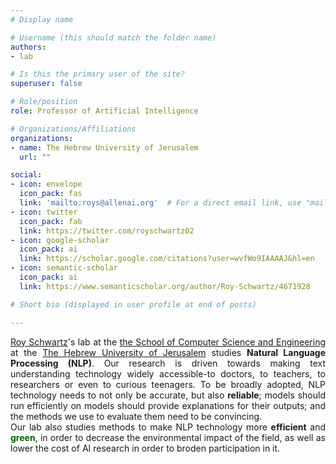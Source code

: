 ```yaml
---
# Display name

# Username (this should match the folder name)
authors:
- lab

# Is this the primary user of the site?
superuser: false

# Role/position
role: Professor of Artificial Intelligence

# Organizations/Affiliations
organizations:
- name: The Hebrew University of Jerusalem
  url: ""

social:
- icon: envelope
  icon_pack: fas
  link: 'mailto:roys@allenai.org'  # For a direct email link, use "mailto:test@example.org".
- icon: twitter
  icon_pack: fab
  link: https://twitter.com/royschwartz02
- icon: google-scholar
  icon_pack: ai
  link: https://scholar.google.com/citations?user=wvfWo9IAAAAJ&hl=en
- icon: semantic-scholar
  icon_pack: ai
  link: https://www.semanticscholar.org/author/Roy-Schwartz/4671928

# Short bio (displayed in user profile at end of posts)

---
```

<div style='text-align:justify'>
<a href='author/roy-schwartz/'>Roy Schwartz</a>'s lab at the <a href='http://www.cs.huji.ac.il' target='_blank'>the School of Computer Science and Engineering</a> at the <a href='http://www.huji.ac.il/' target='_blank'>The Hebrew University of Jerusalem</a> studies <b>Natural Language Processing (NLP)</b>. Our research is driven towards making text understanding technology widely accessible-to doctors, to teachers, to researchers or even to curious teenagers. To be broadly adopted, NLP technology needs to not only be accurate, but also <b>reliable</b>; models should run efficiently on models should provide explanations for their outputs; and the methods we use to evaluate them need to be convincing. <br> Our lab also studies methods to make NLP technology more <b>efficient</b> and <span style='color:darkgreen'><b>green</b></span>, in order to decrease the environmental impact of the field, as well as lower the cost of AI research in order to broden participation in it.
</div>

